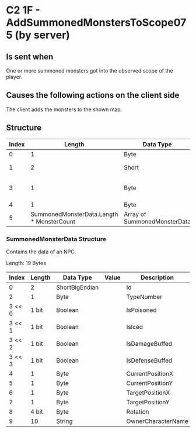 # C2 1F - AddSummonedMonstersToScope075 (by server)

## Is sent when

One or more summoned monsters got into the observed scope of the player.

## Causes the following actions on the client side

The client adds the monsters to the shown map.

## Structure

| Index | Length | Data Type | Value | Description |
|-------|--------|-----------|-------|-------------|
| 0 | 1 |   Byte   | 0xC2  | [Packet type](PacketTypes.md) |
| 1 | 2 |    Short   |      | Packet header - length of the packet |
| 3 | 1 |    Byte   | 0x1F  | Packet header - packet type identifier |
| 4 | 1 | Byte |  | MonsterCount |
| 5 | SummonedMonsterData.Length * MonsterCount | Array of SummonedMonsterData |  | SummonedMonsters |

### SummonedMonsterData Structure

Contains the data of an NPC.

Length: 19 Bytes

| Index | Length | Data Type | Value | Description |
|-------|--------|-----------|-------|-------------|
| 0 | 2 | ShortBigEndian |  | Id |
| 2 | 1 | Byte |  | TypeNumber |
| 3 << 0 | 1 bit | Boolean |  | IsPoisoned |
| 3 << 1 | 1 bit | Boolean |  | IsIced |
| 3 << 2 | 1 bit | Boolean |  | IsDamageBuffed |
| 3 << 3 | 1 bit | Boolean |  | IsDefenseBuffed |
| 4 | 1 | Byte |  | CurrentPositionX |
| 5 | 1 | Byte |  | CurrentPositionY |
| 6 | 1 | Byte |  | TargetPositionX |
| 7 | 1 | Byte |  | TargetPositionY |
| 8 | 4 bit | Byte |  | Rotation |
| 9 | 10 | String |  | OwnerCharacterName |